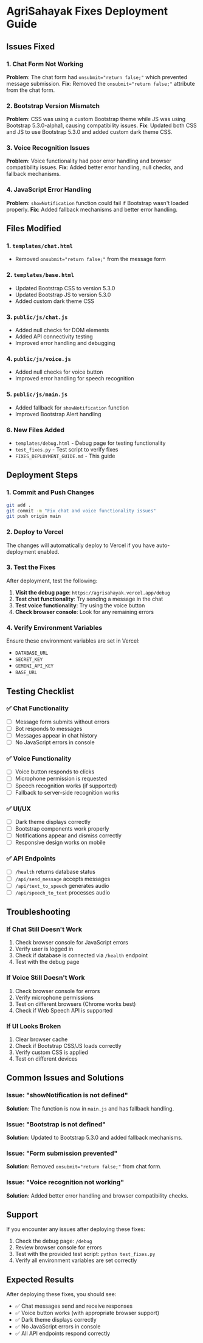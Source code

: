 # AgriSahayak Fixes Deployment Guide

## Issues Fixed

### 1. Chat Form Not Working
**Problem**: The chat form had `onsubmit="return false;"` which prevented message submission.
**Fix**: Removed the `onsubmit="return false;"` attribute from the chat form.

### 2. Bootstrap Version Mismatch
**Problem**: CSS was using a custom Bootstrap theme while JS was using Bootstrap 5.3.0-alpha1, causing compatibility issues.
**Fix**: Updated both CSS and JS to use Bootstrap 5.3.0 and added custom dark theme CSS.

### 3. Voice Recognition Issues
**Problem**: Voice functionality had poor error handling and browser compatibility issues.
**Fix**: Added better error handling, null checks, and fallback mechanisms.

### 4. JavaScript Error Handling
**Problem**: `showNotification` function could fail if Bootstrap wasn't loaded properly.
**Fix**: Added fallback mechanisms and better error handling.

## Files Modified

### 1. `templates/chat.html`
- Removed `onsubmit="return false;"` from the message form

### 2. `templates/base.html`
- Updated Bootstrap CSS to version 5.3.0
- Updated Bootstrap JS to version 5.3.0
- Added custom dark theme CSS

### 3. `public/js/chat.js`
- Added null checks for DOM elements
- Added API connectivity testing
- Improved error handling and debugging

### 4. `public/js/voice.js`
- Added null checks for voice button
- Improved error handling for speech recognition

### 5. `public/js/main.js`
- Added fallback for `showNotification` function
- Improved Bootstrap Alert handling

### 6. New Files Added
- `templates/debug.html` - Debug page for testing functionality
- `test_fixes.py` - Test script to verify fixes
- `FIXES_DEPLOYMENT_GUIDE.md` - This guide

## Deployment Steps

### 1. Commit and Push Changes
```bash
git add .
git commit -m "Fix chat and voice functionality issues"
git push origin main
```

### 2. Deploy to Vercel
The changes will automatically deploy to Vercel if you have auto-deployment enabled.

### 3. Test the Fixes
After deployment, test the following:

1. **Visit the debug page**: `https://agrisahayak.vercel.app/debug`
2. **Test chat functionality**: Try sending a message in the chat
3. **Test voice functionality**: Try using the voice button
4. **Check browser console**: Look for any remaining errors

### 4. Verify Environment Variables
Ensure these environment variables are set in Vercel:
- `DATABASE_URL`
- `SECRET_KEY`
- `GEMINI_API_KEY`
- `BASE_URL`

## Testing Checklist

### ✅ Chat Functionality
- [ ] Message form submits without errors
- [ ] Bot responds to messages
- [ ] Messages appear in chat history
- [ ] No JavaScript errors in console

### ✅ Voice Functionality
- [ ] Voice button responds to clicks
- [ ] Microphone permission is requested
- [ ] Speech recognition works (if supported)
- [ ] Fallback to server-side recognition works

### ✅ UI/UX
- [ ] Dark theme displays correctly
- [ ] Bootstrap components work properly
- [ ] Notifications appear and dismiss correctly
- [ ] Responsive design works on mobile

### ✅ API Endpoints
- [ ] `/health` returns database status
- [ ] `/api/send_message` accepts messages
- [ ] `/api/text_to_speech` generates audio
- [ ] `/api/speech_to_text` processes audio

## Troubleshooting

### If Chat Still Doesn't Work
1. Check browser console for JavaScript errors
2. Verify user is logged in
3. Check if database is connected via `/health` endpoint
4. Test with the debug page

### If Voice Still Doesn't Work
1. Check browser console for errors
2. Verify microphone permissions
3. Test on different browsers (Chrome works best)
4. Check if Web Speech API is supported

### If UI Looks Broken
1. Clear browser cache
2. Check if Bootstrap CSS/JS loads correctly
3. Verify custom CSS is applied
4. Test on different devices

## Common Issues and Solutions

### Issue: "showNotification is not defined"
**Solution**: The function is now in `main.js` and has fallback handling.

### Issue: "Bootstrap is not defined"
**Solution**: Updated to Bootstrap 5.3.0 and added fallback mechanisms.

### Issue: "Form submission prevented"
**Solution**: Removed `onsubmit="return false;"` from chat form.

### Issue: "Voice recognition not working"
**Solution**: Added better error handling and browser compatibility checks.

## Support

If you encounter any issues after deploying these fixes:

1. Check the debug page: `/debug`
2. Review browser console for errors
3. Test with the provided test script: `python test_fixes.py`
4. Verify all environment variables are set correctly

## Expected Results

After deploying these fixes, you should see:
- ✅ Chat messages send and receive responses
- ✅ Voice button works (with appropriate browser support)
- ✅ Dark theme displays correctly
- ✅ No JavaScript errors in console
- ✅ All API endpoints respond correctly 